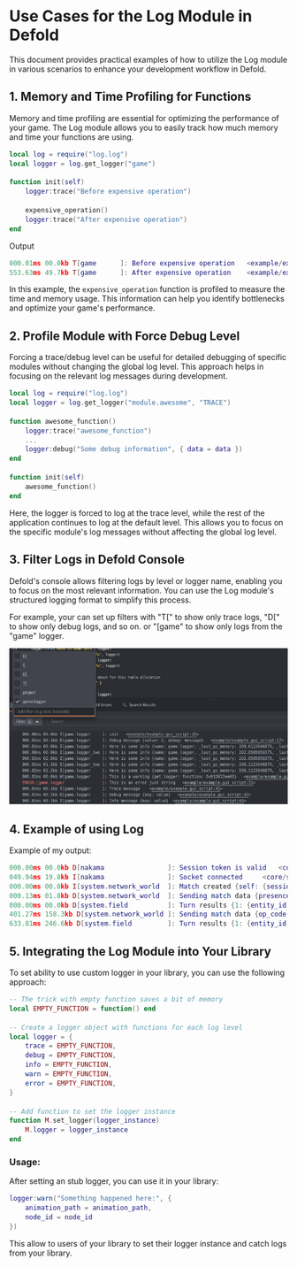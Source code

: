 # Use Cases for the Log Module in Defold

This document provides practical examples of how to utilize the Log module in various scenarios to enhance your development workflow in Defold.

## 1. Memory and Time Profiling for Functions

Memory and time profiling are essential for optimizing the performance of your game. The Log module allows you to easily track how much memory and time your functions are using.

```lua
local log = require("log.log")
local logger = log.get_logger("game")

function init(self)
    logger:trace("Before expensive operation")

    expensive_operation()
    logger:trace("After expensive operation")
end
```

Output

```lua
000.01ms 00.0kb T[game      ]: Before expensive operation  	<example/example.gui_script:48>
553.63ms 49.7kb T[game      ]: After expensive operation  	<example/example.gui_script:50>
```

In this example, the `expensive_operation` function is profiled to measure the time and memory usage. This information can help you identify bottlenecks and optimize your game's performance.


## 2. Profile Module with Force Debug Level

Forcing a trace/debug level can be useful for detailed debugging of specific modules without changing the global log level. This approach helps in focusing on the relevant log messages during development.

```lua
local log = require("log.log")
local logger = log.get_logger("module.awesome", "TRACE")

function awesome_function()
    logger:trace("awesome_function")
    ...
    logger:debug("Some debug information", { data = data })
end

function init(self)
    awesome_function()
end
```

Here, the logger is forced to log at the trace level, while the rest of the application continues to log at the default level. This allows you to focus on the specific module's log messages without affecting the global log level.


## 3. Filter Logs in Defold Console

Defold's console allows filtering logs by level or logger name, enabling you to focus on the most relevant information. You can use the Log module's structured logging format to simplify this process.

For example, your can set up filters with "T[" to show only trace logs, "D[" to show only debug logs, and so on. or "[game" to show only logs from the "game" logger.

![](media/filter_logs.png)


## 4. Example of using Log

Example of my output:
```lua
000.00ms 00.0kb D[nakama                ]: Session token is valid  	<core/system/nakama/nakama_core.lua:201>
049.94ms 19.8kb I[nakama                ]: Socket connected  	<core/system/nakama/nakama_core.lua:216>
000.00ms 00.0kb I[system.network_world  ]: Match created {self: {session_id: 8191398c-ce94-11ee-848c-3ec1ae061c27, user_id: 2248dc6f-1b74-4e1c-9a6e-666884544442, username: 3a882750-5b61-439c-c392-ca665dd6803d}, size: 1, match_id: 87bc296a-7477-5754-8a0a-40418ac58da3.} 	<core/system/network_world.lua:138>
000.13ms 01.8kb D[system.network_world  ]: Sending match data {presences: {1: {... #0}}, op_code: 2, data: {"world_id":"level1"}} 	<core/system/network_world.lua:100>
000.00ms 00.0kb D[system.field          ]: Turn results {1: {entity_id: player, data: {... #0}, action: movement}} 	<core/system/field.lua:109>
401.27ms 158.3kb D[system.network_world ]: Sending match data {op_code: 3, data: [{"entity_id":"player","data":{"distance":1,"side":"left"},"action":"movement"}]} 	<core/system/network_world.lua:100>
633.81ms 246.6kb D[system.field         ]: Turn results {1: {entity_id: player, data: {... #0}, action: movement}} 	<core/system/field.lua:109>
```


## 5. Integrating the Log Module into Your Library

To set ability to use custom logger in your library, you can use the following approach:

```lua
-- The trick with empty function saves a bit of memory
local EMPTY_FUNCTION = function() end

-- Create a logger object with functions for each log level
local logger = {
    trace = EMPTY_FUNCTION,
    debug = EMPTY_FUNCTION,
    info = EMPTY_FUNCTION,
    warn = EMPTY_FUNCTION,
    error = EMPTY_FUNCTION,
}

-- Add function to set the logger instance
function M.set_logger(logger_instance)
    M.logger = logger_instance
end
```

### Usage:

After setting an stub logger, you can use it in your library:

```lua
logger:warn("Something happened here:", {
    animation_path = animation_path,
    node_id = node_id
})
```

This allow to users of your library to set their logger instance and catch logs from your library.
